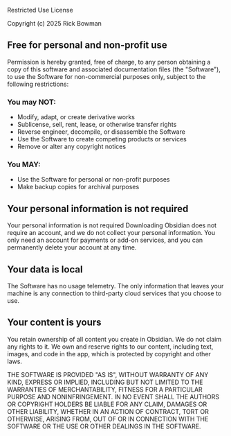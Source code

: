 Restricted Use License

Copyright (c) 2025 Rick Bowman

## Free for personal and non-profit use
Permission is hereby granted, free of charge, to any person obtaining a copy of this software and associated documentation files (the "Software"), to use the Software for non-commercial purposes only, subject to the following restrictions:

### You may NOT:
- Modify, adapt, or create derivative works
- Sublicense, sell, rent, lease, or otherwise transfer rights
- Reverse engineer, decompile, or disassemble the Software
- Use the Software to create competing products or services
- Remove or alter any copyright notices

### You MAY:
- Use the Software for personal or non-profit purposes
- Make backup copies for archival purposes

## Your personal information is not required
Your personal information is not required
Downloading Obsidian does not require an account, and we do not collect your personal information. You only need an account for payments or add-on services, and you can permanently delete your account at any time.

## Your data is local
The Software has no usage telemetry. The only information that leaves your machine is any connection to third-party cloud services that you choose to use.

## Your content is yours
You retain ownership of all content you create in Obsidian. We do not claim any rights to it. We own and reserve rights to our content, including text, images, and code in the app, which is protected by copyright and other laws.

THE SOFTWARE IS PROVIDED "AS IS", WITHOUT WARRANTY OF ANY KIND, EXPRESS OR IMPLIED, INCLUDING BUT NOT LIMITED TO THE WARRANTIES OF MERCHANTABILITY, FITNESS FOR A PARTICULAR PURPOSE AND NONINFRINGEMENT. IN NO EVENT SHALL THE AUTHORS OR COPYRIGHT HOLDERS BE LIABLE FOR ANY CLAIM, DAMAGES OR OTHER LIABILITY, WHETHER IN AN ACTION OF CONTRACT, TORT OR OTHERWISE, ARISING FROM, OUT OF OR IN CONNECTION WITH THE SOFTWARE OR THE USE OR OTHER DEALINGS IN THE SOFTWARE.
